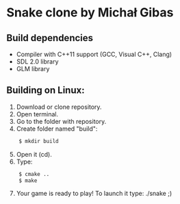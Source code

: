 # Snake clone by Michał Gibas

## Build dependencies

* Compiler with C++11 support (GCC, Visual C++, Clang)
* SDL 2.0 library
* GLM library

## Building on Linux:

1. Download or clone repository.
2. Open terminal.
3. Go to the folder with repository.
4. Create folder named "build":

```bash
    $ mkdir build
```

5. Open it (cd).
6. Type:

```bash
    $ cmake ..
    $ make
```
7. Your game is ready to play! To launch it type: ./snake ;)